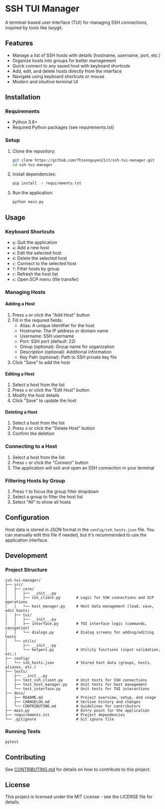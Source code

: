 # SSH TUI Manager

A terminal-based user interface (TUI) for managing SSH connections, inspired by tools like lazygit.

## Features

- Manage a list of SSH hosts with details (hostname, username, port, etc.)
- Organize hosts into groups for better management
- Quick connect to any saved host with keyboard shortcuts
- Add, edit, and delete hosts directly from the interface
- Navigate using keyboard shortcuts or mouse
- Modern and intuitive terminal UI

## Installation

### Requirements

- Python 3.8+
- Required Python packages (see requirements.txt)

### Setup

1. Clone the repository:

   ```bash
   git clone https://github.com/Thiennguyen21it/ssh-tui-manager.git
   cd ssh-tui-manager
   ```

2. Install dependencies:

   ```bash
   pip install -r requirements.txt
   ```

3. Run the application:
   ```bash
   python main.py
   ```

## Usage

### Keyboard Shortcuts

- `q`: Quit the application
- `a`: Add a new host
- `e`: Edit the selected host
- `d`: Delete the selected host
- `c`: Connect to the selected host
- `f`: Filter hosts by group
- `r`: Refresh the host list
- `s`: Open SCP menu (file transfer)

### Managing Hosts

#### Adding a Host

1. Press `a` or click the "Add Host" button
2. Fill in the required fields:
   - Alias: A unique identifier for the host
   - Hostname: The IP address or domain name
   - Username: SSH username
   - Port: SSH port (default: 22)
   - Group (optional): Group name for organization
   - Description (optional): Additional information
   - Key Path (optional): Path to SSH private key file
3. Click "Save" to add the host

#### Editing a Host

1. Select a host from the list
2. Press `e` or click the "Edit Host" button
3. Modify the host details
4. Click "Save" to update the host

#### Deleting a Host

1. Select a host from the list
2. Press `d` or click the "Delete Host" button
3. Confirm the deletion

### Connecting to a Host

1. Select a host from the list
2. Press `c` or click the "Connect" button
3. The application will exit and open an SSH connection in your terminal

### Filtering Hosts by Group

1. Press `f` to focus the group filter dropdown
2. Select a group to filter the host list
3. Select "All" to show all hosts

## Configuration

Host data is stored in JSON format in the `config/ssh_hosts.json` file. You can manually edit this file if needed, but it's recommended to use the application interface.

## Development

### Project Structure

```
ssh-tui-manager/
├── src/
│   ├── core/
│   │   ├── __init__.py
│   │   ├── ssh_client.py       # Logic for SSH connections and SCP operations
│   │   └── host_manager.py     # Host data management (load, save, edit hosts)
│   ├── tui/
│   │   ├── __init__.py
│   │   ├── interface.py        # TUI interface logic (commands, navigation)
│   │   └── dialogs.py          # Dialog screens for adding/editing hosts
│   └── utils/
│       ├── __init__.py
│       └── helpers.py          # Utility functions (input validation, etc.)
├── config/
│   └── ssh_hosts.json          # Stored host data (groups, hosts, aliases, etc.)
├── tests/
│   ├── __init__.py
│   ├── test_ssh_client.py      # Unit tests for SSH connections
│   ├── test_host_manager.py    # Unit tests for host management
│   └── test_interface.py       # Unit tests for TUI interactions
├── docs/
│   ├── README.md               # Project overview, setup, and usage
│   ├── CHANGELOG.md            # Version history and changes
│   └── CONTRIBUTING.md         # Guidelines for contributors
├── main.py                     # Entry point for the application
├── requirements.txt            # Project dependencies
└── .gitignore                  # Git ignore file
```

### Running Tests

```bash
pytest
```

## Contributing

See [CONTRIBUTING.md](CONTRIBUTING.md) for details on how to contribute to this project.

## License

This project is licensed under the MIT License - see the LICENSE file for details.
